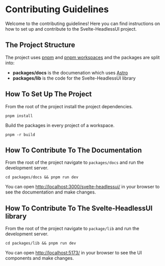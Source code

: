 # Contributing Guidelines

Welcome to the contributing guidelines! Here you can find instructions on how to set up and contribute to the Svelte-HeadlessUI project.

## The Project Structure

The project uses [pnpm](https://pnpm.io/) and [pnpm workspaces](https://pnpm.io/workspaces) and the packages are split into:

- **packages/docs** is the documenation which uses [Astro](https://astro.build/)
- **packages/lib** is the code for the Svelte-HeadlessUI library

## How To Set Up The Project

From the root of the project install the project dependencies.

```shell
pnpm install
```

Build the packages in every project of a workspace.

```shell
pnpm -r build
```

## How To Contribute To The Documentation

From the root of the project navigate to `packages/docs` and run the development server.

```shell
cd packages/docs && pnpm run dev
```

You can open [http://localhost:3000/svelte-headlessui/](http://localhost:3000/svelte-headlessui/) in your browser to see the documentation and make changes.

## How To Contribute To The Svelte-HeadlessUI library

From the root of the project navigate to `package/lib` and run the development server.

```shell
cd packages/lib && pnpm run dev
```

You can open [http://localhost:5173/](http://localhost:5173/) in your browser to see the UI components and make changes.
